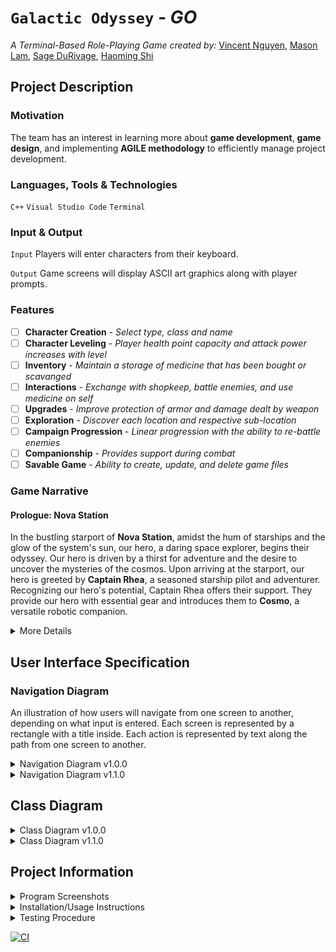 
# `Galactic Odyssey` *- GO*

*A Terminal-Based Role-Playing Game created by:* 
[Vincent Nguyen](https://github.com/Spudtle), [Mason Lam](https://github.com/masonlam154), [Sage DuRivage](https://github.com/sduri001), [Haoming Shi](https://github.com/BillyBiano)

## Project Description

### Motivation

The team has an interest in learning more about **game development**, **game design**, and implementing **AGILE methodology** to efficiently manage project development.

### Languages, Tools & Technologies

`C++`
`Visual Studio Code`
`Terminal`

### Input & Output

`Input` Players will enter characters from their keyboard.

`Output` Game screens will display ASCII art graphics along with player prompts.

### Features
- [ ] **Character Creation** - *Select type, class and name*
- [ ] **Character Leveling** - *Player health point capacity and attack power increases with level*
- [ ] **Inventory** - *Maintain a storage of medicine that has been bought or scavanged*
- [ ] **Interactions** - *Exchange with shopkeep, battle enemies, and use medicine on self*
- [ ] **Upgrades** - *Improve protection of armor and damage dealt by weapon*
- [ ] **Exploration** - *Discover each location and respective sub-location*
- [ ] **Campaign Progression** - *Linear progression with the ability to re-battle enemies*
- [ ] **Companionship** - *Provides support during combat*
- [ ] **Savable Game** - *Ability to create, update, and delete game files*

### Game Narrative

#### Prologue: Nova Station

In the bustling starport of **Nova Station**, amidst the hum of starships and the glow of the system's sun, our hero, a daring space explorer, begins their odyssey. Our hero is driven by a thirst for adventure and the desire to uncover the mysteries of the cosmos.
Upon arriving at the starport, our hero is greeted by **Captain Rhea**, a seasoned starship pilot and adventurer. Recognizing our hero's potential, Captain Rhea offers their support. They provide our hero with essential gear and introduces them to **Cosmo**, a versatile robotic companion.

<details>
  <summary>More Details</summary>

In Nova Station, Captain Rhea offers gear upgrades, companion maintenance services, and medicine for a price:
- Upgrade space armor & weapon
- Repair Cosmo the robot
- Receive medicine to regain health points

#### Location 1: Asteroid Belt

The **Asteroid Belt** is a chaotic and dangerous region of space, filled with floating rocks and debris. Hidden within the asteroid field are valuable resources and ancient relics. Our hero and Cosmo must navigate through the treacherous terrain, avoiding collisions and battling hostile forces to uncover the secrets hidden among the asteroids.

- **Sub-location 1a: Mining Outpost**
  - **Enemy:** Rogue Drone - *Repurposed mining robot, armed with lasers*
- **Sub-location 1b: Crystalline Cave**
  - **Enemy:** Crystal Spider - *Native creature with a venomous bite*
- **Sub-location 1c: Derelict Station**
  - **Mini Boss 1:** Space Pirate - *Ruthless scavenger, armed to the teeth*

#### Location 2: Celestial Nebula

The **Celestial Nebula** is a mesmerizing and mysterious region, filled with swirling clouds of gas and cosmic phenomena. Within its depths lie hidden wonders and dangers beyond comprehension. Our hero and Cosmo must brave the celestial storms and navigate through the nebula's shifting mists to uncover its secrets and confront its guardians.

- **Sub-location 2a: Nebula Core**
  - **Enemy:** Nebula Guardian - *Energy being, capable of manipulating nebula energy*
- **Sub-location 2b: Stellar Den**
  - **Enemy:** Nebula Beast - *Creature born of nebula energy with sharp claws*
- **Sub-location 2c: Lost Wreckage**
  - **Mini Boss 2:** Nebula Phantom - *Spectral entity, haunting hosts into psychosis*

#### Location 3: Void Nexus

The **Void Nexus** is the heart of the universe, a place of immense power and unfathomable mysteries. Its vastness is beyond comprehension, and its secrets are guarded by cosmic forces beyond mortal understanding. Our hero and Cosmo must journey to the core, confronting cosmic threats and transcending the boundaries of space and time to uncover the ultimate truth of the universe.

- **Sub-location 3a: Celestial Citadel**
  - **Final Boss:** Cosmic Overlord - *Ancient entity, wielder of cosmic energy*

#### Epilogue: Legacy Among the Stars
Having defeated the Cosmic Overlord and unraveled the mysteries of the Void Nexus, our hero and Cosmo return to Nova Station as heroes. Captain Rhea welcomes them back, proud of their achievements. The universe is vast and full of wonders, and our hero's journey has only just begun, with countless stars and galaxies waiting to be explored.

</details>

## User Interface Specification

### Navigation Diagram

An illustration of how users will navigate from one screen to another, depending on what input is entered. Each screen is represented by a rectangle with a title inside. Each action is represented by text along the path from one screen to another.

<details>
  <summary>Navigation Diagram v1.0.0</summary>

  ![rpg_userNavigationDiagram](https://github.com/cs100/final-project-vnguy397-mlam059-sduri001/assets/166184344/75c95fc8-746c-48ef-955e-1e0278e58829)

  ### Screen Layout

  ![rpg_screens](https://github.com/cs100/final-project-vnguy397-mlam059-sduri001/assets/166184344/6215902f-6326-40ff-9214-e4e20c41c6d7)

</details>

<details>
  <summary>Navigation Diagram v1.1.0</summary>

  #### Updates

  File saving functionality has been withdrawn to prioritize development of essential functionality--feature methods still included in class diagram as placeholders. The inventory screen is consolidated to the in-game menu alongside other character stats, as the only consumable items are currency and medicine.

  ![userNavigationDiagram_update](https://github.com/cs100/final-project-vnguy397-mlam059-sduri001/assets/166184344/20606ca2-56a8-46f1-8927-e44419ac37c9)
  
  ### Screen Layout

  ![screens_update](https://github.com/cs100/final-project-vnguy397-mlam059-sduri001/assets/166184344/a24b04e7-f907-42ed-bc33-bf2fcb4ee456)

</details>

## Class Diagram

<details>
  <summary>Class Diagram v1.0.0</summary>
  
  ####
  
  The Character class serves as the base for the Player and the Companion, which contains the attributes related to STATs (power, health, protection, item, etc.), the methods used for player actions (travel, attack, etc.), and is composed of Location to track where they are at any time. 
  A player can track EXP, select an enemy to attack, and makes use of the GameManager class to manage their game via save, delete, and load.
  Medicine, weapons, and armor classes are derived from the Item class, in which Item objects are stored in the Shop and Inventory.
  The Enemey class is composed of an item, which will be dropped at random upon defeat.
  The Location class is used to store information for each location consisting of name, tasks, and if it has been discovered.
  Each task pertains to a specific location and has their own condition of completion, which is checked by the complete() method.
  
  ![rpg_classDiagram](https://github.com/cs100/final-project-vnguy397-mlam059-sduri001/assets/166184344/f2c83fec-4208-4bd5-980c-9e8e626c497c)

</details>

<details>
  <summary>Class Diagram v1.1.0</summary>

  #### Updates
  
  Classes Task, Inventory, Item, Potion and Player were removed. An Entity class was added to interface for the Character, Enemy and Companion classes. The Character and Enemy classes are interfaces for the 3 character and enemy type classes, respectively. The GameManager class’s association to the Character class was updated to a dependency on the Entity interface, and a dependency was also included on the added Print and Map classes. The Print class is also dependent on the Map class, which is a composition of the Location class. An enumeration LocationType class was added to the Location class. An Equipment class was added to interface for the Weapon and Armor classes.
  
  #### SOLID Design Principles
  
  `Single-Responsibility` - The Print class is only responsible for displaying pre-defined strings in the form of text files to the console, and nothing else. Otherwise, this functionality would have been implemented within the GameManager class, convoluting its purpose.

  `Open-Closed` - Instead of defining how the GameManager class interacts with each Character, Companion and Enemy class the compatibility is just defined for the Entity interface, which can be expanded to interface for additional entities if needed. This update also reduced some, potentially redundant, load on the GameManager class.

  `Interface Segregation` - Each entity of the Entity interface only inherit usable methods, and entity-specific functionality is defined separately. Once a user selects which character type to play as the program is not forced to implement more than just that type class. This segregation maintains cleaner, more organized code and optimizes program performance by eliminating redundant implementation.
  
  ![classDiagram_update](https://github.com/cs100/final-project-vnguy397-mlam059-sduri001/assets/166184344/2aec65c0-425e-43a6-bb8f-2fc244a5ac54)

</details>

## Project Information

<details>
  <summary>Program Screenshots</summary>

  ![screens_ss](https://github.com/cs100/final-project-vnguy397-mlam059-sduri001/assets/166184344/29ebc528-74c4-42a8-9b4a-b745c1688a6b)

</details>

<details>
  <summary>Installation/Usage Instructions</summary>

  1. Clone this repository. Copy the repository URL and paste it into the command line.
  
  `git clone https://github.com/cs100/final-project-vnguy397-mlam059-sduri001.git`
  
  2. Change directory to the project folder. Use the `cd` command to change directory to the project folder.
  
  `cd <project folder>`
  
  3. Run the project 

</details>

<details>
  <summary>Testing Procedure</summary>

  1. Our approach was to implement unit tests for each class, using lcov and gcov to ensure complete code coverage and building test executables with make. We also are using Github Actions to support the Continuous Integration of our project.
  
  2. Each team member is responsible for the unit testing of the classes they're developing, respectively.
  
  3. We tested our program with unit tests for each class function. 

</details>

[![CI](https://github.com/cs100/final-project-vnguy397-mlam059-sduri001/actions/workflows/main.yaml/badge.svg?branch=master)](https://github.com/cs100/final-project-vnguy397-mlam059-sduri001/actions/workflows/main.yaml)

